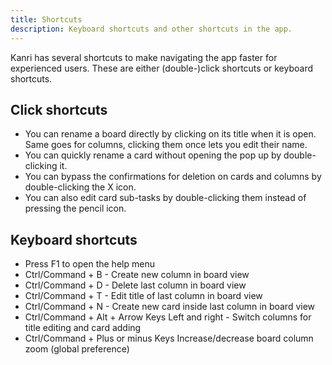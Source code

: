 ```yaml
---
title: Shortcuts
description: Keyboard shortcuts and other shortcuts in the app.
---
```


Kanri has several shortcuts to make navigating the app faster for experienced users.
These are either (double-)click shortcuts or keyboard shortcuts.

## Click shortcuts

- You can rename a board directly by clicking on its title when it is open. Same goes for columns, clicking them once lets you edit their name.
- You can quickly rename a card without opening the pop up by double-clicking it.
- You can bypass the confirmations for deletion on cards and columns by double-clicking the X icon.
- You can also edit card sub-tasks by double-clicking them instead of pressing the pencil icon.

## Keyboard shortcuts

- Press F1 to open the help menu
- Ctrl/Command + B - Create new column in board view
- Ctrl/Command + D - Delete last column in board view
- Ctrl/Command + T - Edit title of last column in board view
- Ctrl/Command + N - Create new card inside last column in board view
- Ctrl/Command + Alt + Arrow Keys Left and right - Switch columns for title editing and card adding
- Ctrl/Command + Plus or minus Keys Increase/decrease board column zoom (global preference)
